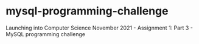 # mysql-programming-challenge
Launching into Computer Science November 2021 - Assignment 1: Part 3 - MySQL programming challenge
